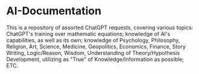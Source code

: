 # AI-Documentation

This is a repository of assorted ChatGPT requests, covering various topics: ChatGPT's training over mathematic equations; knowledge of AI's capabilities, as well as its own; knowledge of Psychology, Philosophy, Religion, Art, Science, Medicine, Geopolitics, Economics, Finance, Story Writing, Logic/Reason, Wisdom, Understanding of Theory/Hypothesis Development, utilizing as "True" of Knowledge/Information as possible; ETC. 
